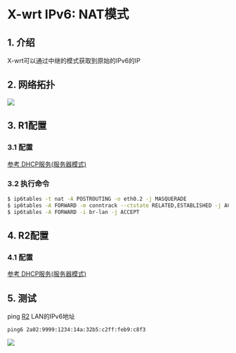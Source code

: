 # X-wrt IPv6: NAT模式

## 1. 介绍
X-wrt可以通过中继的模式获取到原始的IPv6的IP

## 2. 网络拓扑
![](./img/ipv6-NAT.png)

## 3. R1配置
### 3.1 配置
[参考 DHCP服务(服务器模式)](./01-ipv6-lan-dhcp-server-mod.md)

### 3.2 执行命令

```sh
$ ip6tables -t nat -A POSTROUTING -o eth0.2 -j MASQUERADE
$ ip6tables -A FORWARD -m conntrack --ctstate RELATED,ESTABLISHED -j ACCEPT
$ ip6tables -A FORWARD -i br-lan -j ACCEPT
```

## 4. R2配置
### 4.1 配置
[参考 DHCP服务(服务器模式)](./01-ipv6-lan-dhcp-server-mod.md)

## 5. 测试
ping [R2](#) LAN的IPv6地址

`ping6 2a02:9999:1234:14a:32b5:c2ff:feb9:c8f3`

![](./img/ping-ipv6-ip-nat.jpg)

